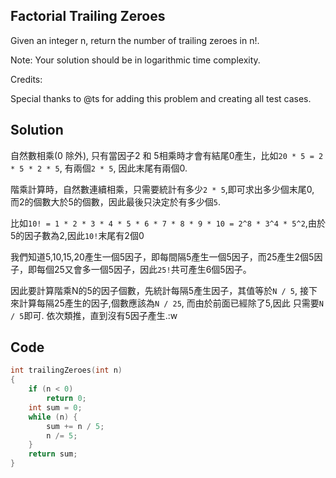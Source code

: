 ## Factorial Trailing Zeroes

Given an integer n, return the number of trailing zeroes in n!.

Note: Your solution should be in logarithmic time complexity.

Credits:

Special thanks to @ts for adding this problem and creating all test cases.

## Solution

自然數相乘(0 除外), 只有當因子2 和 5相乘時才會有結尾0產生，比如`20 * 5 = 2 * 5 * 2 * 5`, 有兩個`2 * 5`, 因此末尾有兩個0.

階乘計算時，自然數連續相乘，只需要統計有多少`2 * 5`,即可求出多少個末尾0, 而2的個數大於5的個數，因此最後只決定於有多少個`5`.

比如`10! = 1 * 2 * 3 * 4 * 5 * 6 * 7 * 8 * 9 * 10 = 2^8 * 3^4 * 5^2`,由於5的因子數為2,因此`10!`末尾有2個0

我們知道5,10,15,20產生一個5因子，即每間隔5產生一個5因子，而25產生2個5因子，即每個25又會多一個5因子，因此`25!`共可產生6個5因子。

因此要計算階乘N的5的因子個數，先統計每隔5產生因子，其值等於`N / 5`, 接下來計算每隔25產生的因子,個數應該為`N / 25`, 而由於前面已經除了5,因此
只需要`N / 5`即可. 依次類推，直到沒有5因子產生.:w

## Code
```c
int trailingZeroes(int n)
{
	if (n < 0)
		return 0;
	int sum = 0;
	while (n) {
		sum += n / 5;
		n /= 5;
	}
	return sum;
}
```
